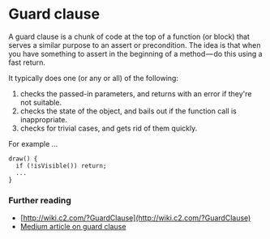 # Guard clause

A guard clause is a chunk of code at the top of a function (or block) that serves a similar purpose to an assert or precondition. The idea is that when you have something to assert in the beginning of a method — do this using a fast return.

It typically does one (or any or all) of the following:
1. checks the passed-in parameters, and returns with an error if they're not suitable.
2. checks the state of the object, and bails out if the function call is inappropriate.
3. checks for trivial cases, and gets rid of them quickly.

For example ...
  ```
  draw() {
    if (!isVisible()) return;
    ...
  }
  ```
  
  ### Further reading
  
  * [http://wiki.c2.com/?GuardClause](http://wiki.c2.com/?GuardClause)
  * [Medium article on guard clause](https://medium.com/@scadge/if-statements-design-guard-clauses-might-be-all-you-need-67219a1a981a)
